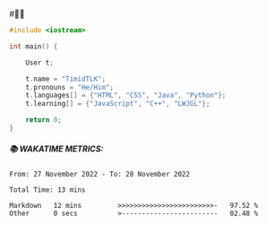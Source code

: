 #🏳️‍🌈

```cpp
#include <iostream>

int main() {

    User t;

    t.name = "TimidTLK";
    t.pronouns = "He/Him";
    t.languages[] = {"HTML", "CSS", "Java", "Python"};
    t.learning[] = {"JavaScript", "C++", "LWJGL"};

    return 0;
}
```

##### 📚 WAKATIME METRICS: 

<!--START_SECTION:waka-->

```text
From: 27 November 2022 - To: 28 November 2022

Total Time: 13 mins

Markdown   12 mins         >>>>>>>>>>>>>>>>>>>>>>>>-   97.52 %
Other      0 secs          >------------------------   02.48 %
```

<!--END_SECTION:waka-->

